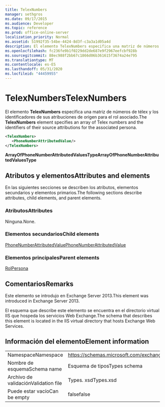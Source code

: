 ```yaml
---
title: TelexNumbers
manager: sethgros
ms.date: 09/17/2015
ms.audience: Developer
ms.topic: reference
ms.prod: office-online-server
localization_priority: Normal
ms.assetid: 51992f35-54be-4424-8d3f-c3a3a1d05a4d
description: El elemento TelexNumbers especifica una matriz de números de télex y los identificadores de sus atribuciones de origen para el rol asociado.
ms.openlocfilehash: fc236fe9b1f0229dd2de687e9f2967eefcbf928b
ms.sourcegitcommit: 88ec988f2bb67c1866d06b361615f3674a24e795
ms.translationtype: MT
ms.contentlocale: es-ES
ms.lasthandoff: 05/31/2020
ms.locfileid: "44459955"
---
```

# <a name="telexnumbers"></a><span data-ttu-id="1b496-103">TelexNumbers</span><span class="sxs-lookup"><span data-stu-id="1b496-103">TelexNumbers</span></span>

<span data-ttu-id="1b496-104">El elemento **TelexNumbers** especifica una matriz de números de télex y los identificadores de sus atribuciones de origen para el rol asociado.</span><span class="sxs-lookup"><span data-stu-id="1b496-104">The **TelexNumbers** element specifies an array of Telex numbers and the identifiers of their source attributions for the associated persona.</span></span> 
  
```XML
<TelexNumbers>
   <PhoneNumberAttributedValue/>
</TelexNumbers>
```

 <span data-ttu-id="1b496-105">**ArrayOfPhoneNumberAttributedValuesType**</span><span class="sxs-lookup"><span data-stu-id="1b496-105">**ArrayOfPhoneNumberAttributedValuesType**</span></span>
## <a name="attributes-and-elements"></a><span data-ttu-id="1b496-106">Atributos y elementos</span><span class="sxs-lookup"><span data-stu-id="1b496-106">Attributes and elements</span></span>

<span data-ttu-id="1b496-107">En las siguientes secciones se describen los atributos, elementos secundarios y elementos primarios.</span><span class="sxs-lookup"><span data-stu-id="1b496-107">The following sections describe attributes, child elements, and parent elements.</span></span>
  
### <a name="attributes"></a><span data-ttu-id="1b496-108">Atributos</span><span class="sxs-lookup"><span data-stu-id="1b496-108">Attributes</span></span>

<span data-ttu-id="1b496-109">Ninguna.</span><span class="sxs-lookup"><span data-stu-id="1b496-109">None.</span></span>
  
### <a name="child-elements"></a><span data-ttu-id="1b496-110">Elementos secundarios</span><span class="sxs-lookup"><span data-stu-id="1b496-110">Child elements</span></span>

[<span data-ttu-id="1b496-111">PhoneNumberAttributedValue</span><span class="sxs-lookup"><span data-stu-id="1b496-111">PhoneNumberAttributedValue</span></span>](phonenumberattributedvalue.md)
  
### <a name="parent-elements"></a><span data-ttu-id="1b496-112">Elementos principales</span><span class="sxs-lookup"><span data-stu-id="1b496-112">Parent elements</span></span>

[<span data-ttu-id="1b496-113">Rol</span><span class="sxs-lookup"><span data-stu-id="1b496-113">Persona</span></span>](persona.md)
  
## <a name="remarks"></a><span data-ttu-id="1b496-114">Comentarios</span><span class="sxs-lookup"><span data-stu-id="1b496-114">Remarks</span></span>

<span data-ttu-id="1b496-115">Este elemento se introdujo en Exchange Server 2013.</span><span class="sxs-lookup"><span data-stu-id="1b496-115">This element was introduced in Exchange Server 2013.</span></span>
  
<span data-ttu-id="1b496-116">El esquema que describe este elemento se encuentra en el directorio virtual IIS que hospeda los servicios Web Exchange.</span><span class="sxs-lookup"><span data-stu-id="1b496-116">The schema that describes this element is located in the IIS virtual directory that hosts Exchange Web Services.</span></span>
  
## <a name="element-information"></a><span data-ttu-id="1b496-117">Información del elemento</span><span class="sxs-lookup"><span data-stu-id="1b496-117">Element information</span></span>

|||
|:-----|:-----|
|<span data-ttu-id="1b496-118">Namespace</span><span class="sxs-lookup"><span data-stu-id="1b496-118">Namespace</span></span>  <br/> |https://schemas.microsoft.com/exchange/services/2006/types  <br/> |
|<span data-ttu-id="1b496-119">Nombre de esquema</span><span class="sxs-lookup"><span data-stu-id="1b496-119">Schema name</span></span>  <br/> |<span data-ttu-id="1b496-120">Esquema de tipos</span><span class="sxs-lookup"><span data-stu-id="1b496-120">Types schema</span></span>  <br/> |
|<span data-ttu-id="1b496-121">Archivo de validación</span><span class="sxs-lookup"><span data-stu-id="1b496-121">Validation file</span></span>  <br/> |<span data-ttu-id="1b496-122">Types. xsd</span><span class="sxs-lookup"><span data-stu-id="1b496-122">Types.xsd</span></span>  <br/> |
|<span data-ttu-id="1b496-123">Puede estar vacío</span><span class="sxs-lookup"><span data-stu-id="1b496-123">Can be empty</span></span>  <br/> |<span data-ttu-id="1b496-124">false</span><span class="sxs-lookup"><span data-stu-id="1b496-124">false</span></span>  <br/> |
   

